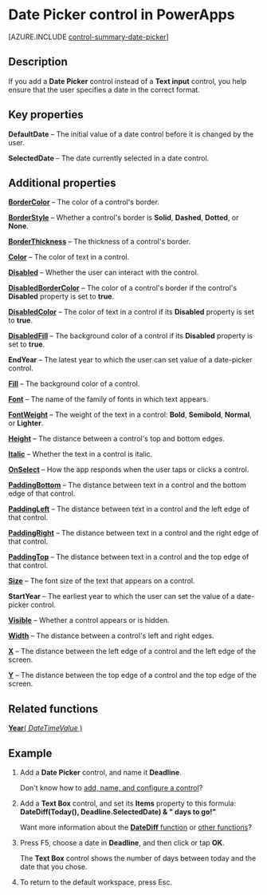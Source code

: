 <properties
    pageTitle="Date Picker control: reference | Microsoft PowerApps"
    description="Information, including properties and examples, about the Date Picker control"
    services=""
    suite="powerapps"
    documentationCenter="na"
    authors="aftowen"
    manager="erikre"
    editor=""
    tags=""/>

<tags
   ms.service="powerapps"
   ms.devlang="na"
   ms.topic="article"
   ms.tgt_pltfrm="na"
   ms.workload="na"
   ms.date="03/09/2016"
   ms.author="anneta"/>

# Date Picker control in PowerApps #
[AZURE.INCLUDE [control-summary-date-picker](../../includes/control-summary-date-picker.md)]

## Description ##
If you add a **Date Picker** control instead of a **Text input** control, you help ensure that the user specifies a date in the correct format.

## Key properties ##

**DefaultDate** – The initial value of a date control before it is changed by the user.

**SelectedDate** – The date currently selected in a date control.

## Additional properties ##

[**BorderColor**](../properties/properties-color-border.md) – The color of a control's border.

[**BorderStyle**](../properties/properties-color-border.md) – Whether a control's border is **Solid**, **Dashed**, **Dotted**, or **None**.

[**BorderThickness**](../properties/properties-color-border.md) – The thickness of a control's border.

[**Color**](../properties/properties-color-border.md) – The color of text in a control.

[**Disabled**](../properties/properties-core.md) – Whether the user can interact with the control.

[**DisabledBorderColor**](../properties/properties-color-border.md) – The color of a control's border if the control's **Disabled** property is set to **true**.

[**DisabledColor**](../properties/properties-color-border.md) – The color of text in a control if its **Disabled** property is set to **true**.

[**DisabledFill**](../properties/properties-color-border.md) – The background color of a control if its **Disabled** property is set to **true**.

**EndYear** – The latest year to which the user can set value of a date-picker control.

[**Fill**](../properties/properties-color-border.md) – The background color of a control.

[**Font**](../properties/properties-text.md) – The name of the family of fonts in which text appears.

[**FontWeight**](../properties/properties-text.md) – The weight of the text in a control: **Bold**, **Semibold**, **Normal**, or **Lighter**.

[**Height**](../properties/properties-size-location.md) – The distance between a control's top and bottom edges.

[**Italic**](../properties/properties-text.md) – Whether the text in a control is italic.

[**OnSelect**](../properties/properties-core.md) – How the app responds when the user taps or clicks a control.

[**PaddingBottom**](../properties/properties-size-location.md) – The distance between text in a control and the bottom edge of that control.

[**PaddingLeft**](../properties/properties-size-location.md) – The distance between text in a control and the left edge of that control.

[**PaddingRight**](../properties/properties-size-location.md) – The distance between text in a control and the right edge of that control.

[**PaddingTop**](../properties/properties-size-location.md) – The distance between text in a control and the top edge of that control.

[**Size**](../properties/properties-text.md) – The font size of the text that appears on a control.

**StartYear** – The earliest year to which the user can set the value of a date-picker control.

[**Visible**](../properties/properties-core.md) – Whether a control appears or is hidden.

[**Width**](../properties/properties-size-location.md) – The distance between a control's left and right edges.

[**X**](../properties/properties-size-location.md) – The distance between the left edge of a control and the left edge of the screen.

[**Y**](../properties/properties-size-location.md) – The distance between the top edge of a control and the top edge of the screen.

## Related functions ##

[**Year**( *DateTimeValue* )](function-datetime-parts.md)

## Example ##
1. Add a **Date Picker** control, and name it **Deadline**.

	Don't know how to [add, name, and configure a control](add-configure-controls.md)?

1. Add a **Text Box** control, and set its **Items** property to this formula:
<br>**DateDiff(Today(), Deadline.SelectedDate) & " days to go!"**

	Want more information about the [**DateDiff** function](function-dateadd-datediff.md) or [other functions](formula-reference.md)?

1. Press F5, choose a date in **Deadline**, and then click or tap **OK**.

	The **Text Box** control shows the number of days between today and the date that you chose.

1. To return to the default workspace, press Esc.
